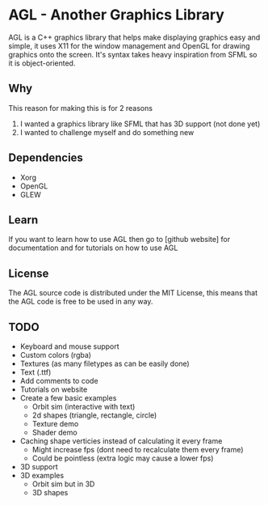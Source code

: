 # AGL - Another Graphics Library
AGL is a C++ graphics library that helps make displaying graphics easy and simple, it uses X11 for the window management and OpenGL for drawing graphics onto the screen. It's syntax takes heavy inspiration from SFML so it is object-oriented.

## Why
This reason for making this is for 2 reasons
1. I wanted a graphics library like SFML that has 3D support (not done yet)
2. I wanted to challenge myself and do something new

## Dependencies
- Xorg
- OpenGL
- GLEW

## Learn
If you want to learn how to use AGL then go to [github website] for documentation and for tutorials on how to use AGL

## License
The AGL source code is distributed under the MIT License, this means that the AGL code is free to be used in any way.

## TODO
- Keyboard and mouse support
- Custom colors (rgba)
- Textures (as many filetypes as can be easily done)
- Text (.ttf)
- Add comments to code
- Tutorials on website
- Create a few basic examples
	- Orbit sim (interactive with text)
	- 2d shapes (triangle, rectangle, circle)
	- Texture demo
	- Shader demo
- Caching shape verticies instead of calculating it every frame
	- Might increase fps (dont need to recalculate them every frame)
	- Could be pointless (extra logic may cause a lower fps)
- 3D support
- 3D examples
	- Orbit sim but in 3D
	- 3D shapes

